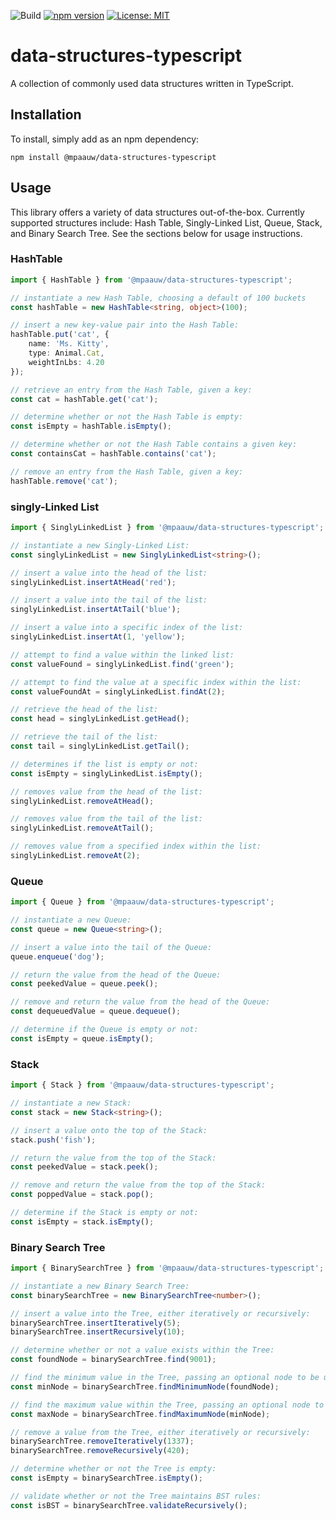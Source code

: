 ![Build](https://github.com/mpaauw/data-structures-typescript/actions/workflows/build-and-test.yml/badge.svg)
[![npm version](https://badge.fury.io/js/@mpaauw%2Fdata-structures-typescript.svg)](https://badge.fury.io/js/@mpaauw%2Fdata-structures-typescript)
[![License: MIT](https://img.shields.io/badge/License-MIT-yellow.svg)](https://opensource.org/licenses/MIT)

# data-structures-typescript

A collection of commonly used data structures written in TypeScript.

## Installation
To install, simply add as an npm dependency:

```
npm install @mpaauw/data-structures-typescript
```

## Usage
This library offers a variety of data structures out-of-the-box. Currently supported structures include: Hash Table, Singly-Linked List, Queue, Stack, and Binary Search Tree. See the sections below for usage instructions.

### HashTable

```typescript
import { HashTable } from '@mpaauw/data-structures-typescript';

// instantiate a new Hash Table, choosing a default of 100 buckets
const hashTable = new HashTable<string, object>(100); 

// insert a new key-value pair into the Hash Table:
hashTable.put('cat', {
    name: 'Ms. Kitty',
    type: Animal.Cat,
    weightInLbs: 4.20
}); 

// retrieve an entry from the Hash Table, given a key:
const cat = hashTable.get('cat');

// determine whether or not the Hash Table is empty:
const isEmpty = hashTable.isEmpty();

// determine whether or not the Hash Table contains a given key:
const containsCat = hashTable.contains('cat');

// remove an entry from the Hash Table, given a key:
hashTable.remove('cat');
```

### singly-Linked List

```typescript
import { SinglyLinkedList } from '@mpaauw/data-structures-typescript';

// instantiate a new Singly-Linked List:
const singlyLinkedList = new SinglyLinkedList<string>();

// insert a value into the head of the list:
singlyLinkedList.insertAtHead('red');

// insert a value into the tail of the list:
singlyLinkedList.insertAtTail('blue');

// insert a value into a specific index of the list:
singlyLinkedList.insertAt(1, 'yellow');

// attempt to find a value within the linked list:
const valueFound = singlyLinkedList.find('green');

// attempt to find the value at a specific index within the list:
const valueFoundAt = singlyLinkedList.findAt(2);

// retrieve the head of the list:
const head = singlyLinkedList.getHead();

// retrieve the tail of the list:
const tail = singlyLinkedList.getTail();

// determines if the list is empty or not:
const isEmpty = singlyLinkedList.isEmpty();

// removes value from the head of the list:
singlyLinkedList.removeAtHead();

// removes value from the tail of the list:
singlyLinkedList.removeAtTail();

// removes value from a specified index within the list:
singlyLinkedList.removeAt(2);
```

### Queue

```typescript
import { Queue } from '@mpaauw/data-structures-typescript';

// instantiate a new Queue:
const queue = new Queue<string>();

// insert a value into the tail of the Queue:
queue.enqueue('dog');

// return the value from the head of the Queue:
const peekedValue = queue.peek();

// remove and return the value from the head of the Queue:
const dequeuedValue = queue.dequeue();

// determine if the Queue is empty or not:
const isEmpty = queue.isEmpty();
```

### Stack

```typescript
import { Stack } from '@mpaauw/data-structures-typescript';

// instantiate a new Stack:
const stack = new Stack<string>();

// insert a value onto the top of the Stack:
stack.push('fish');

// return the value from the top of the Stack:
const peekedValue = stack.peek();

// remove and return the value from the top of the Stack:
const poppedValue = stack.pop();

// determine if the Stack is empty or not:
const isEmpty = stack.isEmpty();
```

### Binary Search Tree

```typescript   
import { BinarySearchTree } from '@mpaauw/data-structures-typescript';

// instantiate a new Binary Search Tree:
const binarySearchTree = new BinarySearchTree<number>();

// insert a value into the Tree, either iteratively or recursively:
binarySearchTree.insertIteratively(5);
binarySearchTree.insertRecursively(10);

// determine whether or not a value exists within the Tree:
const foundNode = binarySearchTree.find(9001);

// find the minimum value in the Tree, passing an optional node to be used as the subtree within the search:
const minNode = binarySearchTree.findMinimumNode(foundNode);

// find the maximum value within the Tree, passing an optional node to be used as the subtree within the search:
const maxNode = binarySearchTree.findMaximumNode(minNode);

// remove a value from the Tree, either iteratively or recursively:
binarySearchTree.removeIteratively(1337);
binarySearchTree.removeRecursively(420);

// determine whether or not the Tree is empty:
const isEmpty = binarySearchTree.isEmpty();

// validate whether or not the Tree maintains BST rules:
const isBST = binarySearchTree.validateRecursively();
```
